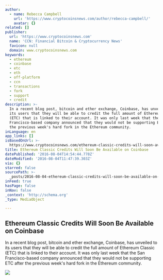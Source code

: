 ```yaml
---
author:
  - name: Rebecca Campbell
    url: 'https://www.cryptocoinsnews.com/author/rebecca-campbell/'
    avatar: {}
related: []
publisher:
  url: 'https://www.cryptocoinsnews.com'
  name: 'CCN: Financial Bitcoin & Cryptocurrency News'
  favicon: null
  domain: www.cryptocoinsnews.com
keywords:
  - ethereum
  - coinbase
  - etc
  - eth
  - off-platform
  - ccn
  - transactions
  - fork
  - support
  - credit
description: >-
  In a recent blog post, bitcoin and ether exchange, Coinbase, has unveiled to
  its users that they will be able to credit the full amount of Ethereum Classic
  (ETC) that is linked to their account. It was only last week that the San
  Francisco-based company announced that they would not be supporting ETC after
  the previous week's hard fork in the Ethereum community.
inLanguage: en
app_links: []
isBasedOnUrl: >-
  https://www.cryptocoinsnews.com/ethereum-classic-credits-will-soon-available-coinbase/
title: Ethereum Classic Credits Will Soon Be Available on Coinbase
datePublished: '2016-08-04T14:54:44.778Z'
dateModified: '2016-08-04T11:47:39.303Z'
via: {}
starred: false
sourcePath: >-
  _posts/2016-08-04-ethereum-classic-credits-will-soon-be-available-on-coinbase.md
inFeed: true
hasPage: false
inNav: false
_context: 'http://schema.org'
_type: MediaObject

---
```

<article style=""><h1>Ethereum Classic Credits Will Soon Be Available on Coinbase</h1><p>In a recent blog post, bitcoin and ether exchange, Coinbase, has unveiled to its users that they will be able to credit the full amount of Ethereum Classic (ETC) that is linked to their account. It was only last week that the San Francisco-based company announced that they would not be supporting ETC after the previous week's hard fork in the Ethereum community.</p><img src="https://www.cryptocoinsnews.com/wp-content/uploads/2016/08/Ethereum-Classic-Credits-Will-Soon-Be-Available-on-Coinbase.jpg" /></article>